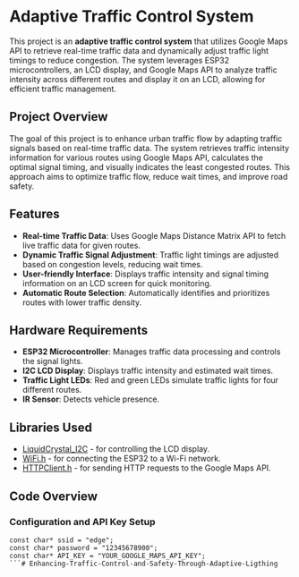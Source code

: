 # Adaptive Traffic Control System

This project is an **adaptive traffic control system** that utilizes Google Maps API to retrieve real-time traffic data and dynamically adjust traffic light timings to reduce congestion. The system leverages ESP32 microcontrollers, an LCD display, and Google Maps API to analyze traffic intensity across different routes and display it on an LCD, allowing for efficient traffic management.

## Project Overview

The goal of this project is to enhance urban traffic flow by adapting traffic signals based on real-time traffic data. The system retrieves traffic intensity information for various routes using Google Maps API, calculates the optimal signal timing, and visually indicates the least congested routes. This approach aims to optimize traffic flow, reduce wait times, and improve road safety.

## Features

- **Real-time Traffic Data**: Uses Google Maps Distance Matrix API to fetch live traffic data for given routes.
- **Dynamic Traffic Signal Adjustment**: Traffic light timings are adjusted based on congestion levels, reducing wait times.
- **User-friendly Interface**: Displays traffic intensity and signal timing information on an LCD screen for quick monitoring.
- **Automatic Route Selection**: Automatically identifies and prioritizes routes with lower traffic density.

## Hardware Requirements

- **ESP32 Microcontroller**: Manages traffic data processing and controls the signal lights.
- **I2C LCD Display**: Displays traffic intensity and estimated wait times.
- **Traffic Light LEDs**: Red and green LEDs simulate traffic lights for four different routes.
- **IR Sensor**: Detects vehicle presence.
  
## Libraries Used

- [LiquidCrystal_I2C](https://github.com/johnrickman/LiquidCrystal_I2C) - for controlling the LCD display.
- [WiFi.h](https://www.arduino.cc/en/Reference/WiFi) - for connecting the ESP32 to a Wi-Fi network.
- [HTTPClient.h](https://www.arduino.cc/en/Reference/HTTPClient) - for sending HTTP requests to the Google Maps API.

## Code Overview

### Configuration and API Key Setup

```
const char* ssid = "edge";
const char* password = "12345678900";
const char* API_KEY = "YOUR_GOOGLE_MAPS_API_KEY";
```#   E n h a n c i n g - T r a f f i c - C o n t r o l - a n d - S a f e t y - T h r o u g h - A d a p t i v e - L i g t h i n g  
 